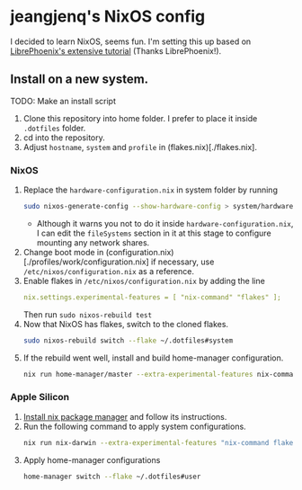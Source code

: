 # jeangjenq's NixOS config
I decided to learn NixOS, seems fun.
I'm setting this up based on [LibrePhoenix's extensive tutorial](https://www.youtube.com/playlist?list=PL_WcXIXdDWWpuypAEKzZF2b5PijTluxRG) (Thanks LibrePhoenix!).

## Install on a new system.
TODO: Make an install script
1. Clone this repository into home folder. I prefer to place it inside `.dotfiles` folder.
1. cd into the repository.
1. Adjust `hostname`, `system` and `profile` in (flakes.nix)[./flakes.nix].
### NixOS
1. Replace the `hardware-configuration.nix` in system folder by running
   ```bash
   sudo nixos-generate-config --show-hardware-config > system/hardware-configuration.nix
   ```
   - Although it warns you not to do it inside `hardware-configuration.nix`, I can edit the `fileSystems` section in it at this stage to configure mounting any network shares.
1. Change boot mode in (configuration.nix)[./profiles/work/configuration.nix] if necessary, use `/etc/nixos/configuration.nix` as a reference.
1. Enable flakes in `/etc/nixos/configuration.nix` by adding the line
   ```yaml
   nix.settings.experimental-features = [ "nix-command" "flakes" ];
   ```
   Then run `sudo nixos-rebuild test`
1. Now that NixOS has flakes, switch to the cloned flakes.
   ```bash
   sudo nixos-rebuild switch --flake ~/.dotfiles#system
   ```
1. If the rebuild went well, install and build home-manager configuration.
   ```bash
   nix run home-manager/master --extra-experimental-features nix-command --extra-experimental-features flakes -- switch --flake ~/.dotfiles#user
   ```

### Apple Silicon
1. [Install nix package manager](https://nixos.org/download/) and follow its instructions.
1. Run the following command to apply system configurations.
   ```bash
   nix run nix-darwin --extra-experimental-features "nix-command flakes" -- switch --flake ~/.dotfiles#system
   ```
1. Apply home-manager configurations
   ```bash
   home-manager switch --flake ~/.dotfiles#user
   ```